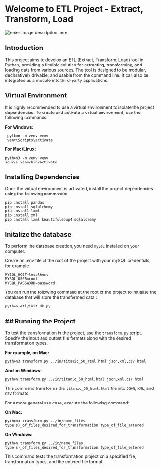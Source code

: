 # Welcome to ETL Project - Extract, Transform, Load

![enter image description here](https://pinnsg.com/wp-content/uploads/bb-plugin/cache/etl-img-768x512-circle.jpg)

## Introduction

This project aims to develop an ETL (Extract, Transform, Load) tool in Python, providing a flexible solution for extracting, transforming, and loading data from various sources. The tool is designed to be modular, declaratively drivable, and usable from the command line. It can also be integrated as a module into third-party applications.

## Virtual Environment

It is highly recommended to use a virtual environment to isolate the project dependencies. To create and activate a virtual environment, use the following commands:

**For Windows:**

     python -m venv venv
     venv\Scripts\activate

**For Mac/Linux:**

    python3 -m venv venv
    source venv/bin/activate

## Installing Dependencies

Once the virtual environment is activated, install the project dependencies using the following commands:

    pip install pandas
    pip install sqlalchemy
    pip install lxml
    pip install xml
    pip install lxml beautifulsoup4 sqlalchemy

## Initalize the database

To perform the database creation, you need `mySQL` installed on your computer.

Create an .env file at the root of the project with your mySQL credentials, for example:

```
MYSQL_HOST=localhost
MYSQL_USER=root
MYSQL_PASSWORD=password
```

You can run the following command at the root of the project to initialize the database that will store the transformed data :

```
python etl/init_db.py
```

## ## Running the Project

To test the transformation in the project, use the `transform.py` script. Specify the input and output file formats along with the desired transformation types.

**For example, on Mac:**

    python3 transform.py ../in/titanic_50_html.html json,xml,csv html

**And on Windows:**

    python transform.py ../in/titanic_50_html.html json,xml,csv html

This command transforms the `titanic_50_html.html` file into `JSON`, `XML`, and `CSV` formats.

For a more general use case, execute the following command:

**On Mac:**

    python3 transform.py ../in/name_files type(s)_of_files_desired_for_transformation type_of_file_entered

**On Windows:**

    python transform.py ../in/name_files type(s)_of_files_desired_for_transformation type_of_file_entered

This command tests the transformation project on a specified file, transformation types, and the entered file format.
